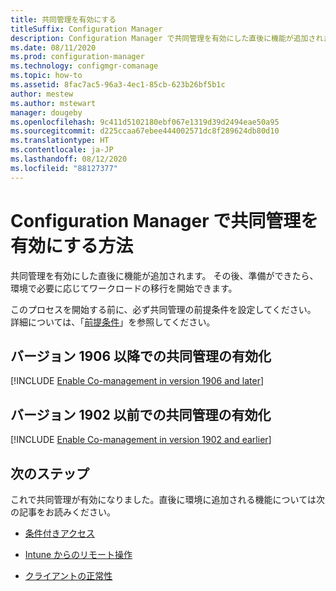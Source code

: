 ```yaml
---
title: 共同管理を有効にする
titleSuffix: Configuration Manager
description: Configuration Manager で共同管理を有効にした直後に機能が追加されます。
ms.date: 08/11/2020
ms.prod: configuration-manager
ms.technology: configmgr-comanage
ms.topic: how-to
ms.assetid: 8fac7ac5-96a3-4ec1-85cb-623b26bf5b1c
author: mestew
ms.author: mstewart
manager: dougeby
ms.openlocfilehash: 9c411d5102180ebf067e1319d39d2494eae50a95
ms.sourcegitcommit: d225ccaa67ebee444002571dc8f289624db80d10
ms.translationtype: HT
ms.contentlocale: ja-JP
ms.lasthandoff: 08/12/2020
ms.locfileid: "88127377"
---
```

# <a name="how-to-enable-co-management-in-configuration-manager"></a>Configuration Manager で共同管理を有効にする方法

共同管理を有効にした直後に機能が追加されます。 その後、準備ができたら、環境で必要に応じてワークロードの移行を開始できます。

このプロセスを開始する前に、必ず共同管理の前提条件を設定してください。 詳細については、「[前提条件](overview.md#prerequisites)」を参照してください。

## <a name="enable-co-management-starting-in-version-1906"></a>バージョン 1906 以降での共同管理の有効化

[!INCLUDE [Enable Co-management in version 1906 and later](includes/enable-co-management-1906-and-higher.md)]

## <a name="enable-co-management-in-version-1902-and-earlier"></a>バージョン 1902 以前での共同管理の有効化

[!INCLUDE [Enable Co-management in version 1902 and earlier](includes/enable-co-management-1902-and-earlier.md)]

## <a name="next-steps"></a>次のステップ

これで共同管理が有効になりました。直後に環境に追加される機能については次の記事をお読みください。

- [条件付きアクセス](quickstart-conditional-access.md)  

- [Intune からのリモート操作](quickstart-remote-actions.md)  

- [クライアントの正常性](quickstart-client-health.md)  
